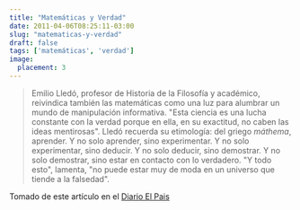 ```yaml
---
title: "Matemáticas y Verdad"
date: 2011-04-06T08:25:11-03:00
slug: "matematicas-y-verdad"
draft: false
tags: ['matemáticas', 'verdad']
image:
  placement: 3
---
```

> Emilio Lledó, profesor de Historia de la Filosofía y académico,
> reivindica también las matemáticas como una luz para alumbrar un mundo
> de manipulación informativa. \"Esta ciencia es una lucha constante con
> la verdad porque en ella, en su exactitud, no caben las ideas
> mentirosas\". Lledó recuerda su etimología: del griego *máthema*,
> aprender. Y no solo aprender, sino experimentar. Y no solo
> experimentar, sino deducir. Y no solo deducir, sino demostrar. Y no
> solo demostrar, sino estar en contacto con lo verdadero. \"Y todo
> esto\", lamenta, \"no puede estar muy de moda en un universo que
> tiende a la falsedad\".

Tomado de este artículo en el [Diario El Pais](http://www.elpais.com/articulo/sociedad/anumerismo/incultura/elpepisoc/20110406elpepisoc_1/Tes)

